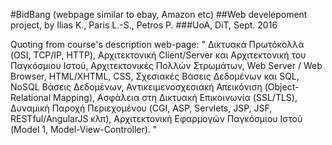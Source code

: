 #BidBang (webpage similar to ebay, Amazon etc) 
##Web develepoment project, by Ilias K., Paris L.-S., Petros P.
###UoA, DiT, Sept. 2016

Quoting from course's description web-page: 
" Δικτυακά Πρωτόκολλα (OSI, TCP/IP, HTTP), 
  Αρχιτεκτονική Client/Server και Αρχιτεκτονική του Παγκόσμιου Ιστού, 
  Αρχιτεκτονικές Πολλών Στρωμάτων, Web Server / Web Browser, 
  HTML/XHTML, CSS, 
  Σχεσιακές Βάσεις Δεδομένων και SQL, NoSQL Βάσεις Δεδομένων, 
  Αντικειμενοσχεσιακή Απεικόνιση (Object-Relational Mapping), 
  Ασφάλεια στη Δικτυακή Επικοινωνία (SSL/TLS), 
  Δυναμική Παροχή Περιεχομένου (CGI, ASP, Servlets, JSP, JSF, RESTful/AngularJS κλπ), 
  Αρχιτεκτονική Εφαρμογών Παγκόσμιου Ιστού (Model 1, Model-View-Controller). "
